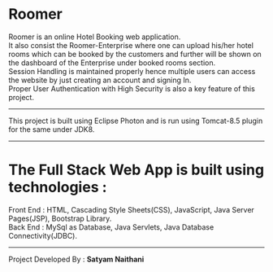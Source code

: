 # Roomer
Roomer is an online Hotel Booking web application.<br /> It also consist the Roomer-Enterprise where one can upload his/her hotel rooms which can be booked by the customers and further will be shown on the dashboard of the Enterprise under booked rooms section. <br />Session Handling is maintained properly hence multiple users can access the website by just creating an account and signing In.<br />
Proper User Authentication with High Security is also a key feature of this project.
****************************************************************************************************************************************************************************************************************************************************************************************************************************************************************************************************************
This project is built using Eclipse Photon and is run using Tomcat-8.5 plugin for the same under JDK8.
*******************************************************************************************
The Full Stack Web App is built using technologies :
=======================================================================================================
Front End : HTML, Cascading Style Sheets(CSS), JavaScript, Java Server Pages(JSP), Bootstrap Library.
<br />
Back End : MySql as Database, Java Servlets, Java Database Connectivity(JDBC).
******************************************************************************************
Project Developed By : <strong>Satyam Naithani</strong>
